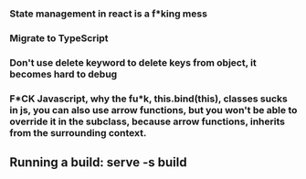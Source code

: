 ### State management in react is a f*king mess
### Migrate to TypeScript


### Don't use delete keyword to delete keys from object, it becomes hard to debug



### F\*CK Javascript, why the fu\*k, this.bind(this), classes sucks in js, you can also use arrow functions, but you won't be able to override it in the subclass, because arrow functions, inherits from the surrounding context.

## Running a build: serve -s build
